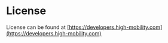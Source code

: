 # License

License can be found at [https://developers.high-mobility.com](https://developers.high-mobility.com)
